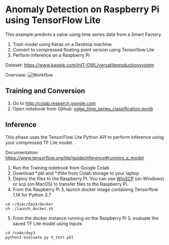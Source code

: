 # Anomaly Detection on Raspberry Pi using TensorFlow Lite

This example predicts a value using time series data from a Smart Factory.

1. Train model using Keras on a Desktop machine
2. Convert to compressed floating point version using Tensorflow Lite
3. Perform Inference on a Raspberry Pi

Dataset: https://www.kaggle.com/inIT-OWL/versatileproductionsystem

Overview:
![Workflow](https://www.tensorflow.org/lite/images/convert/workflow.svg)

## Training and Conversion
1. Go to http://colab.research.google.com
2. Open notebook from Github: [edge_time_series_classification.ipynb](edge_time_series_classification.ipynb)

## Inference
This phase uses the TensorFlow Lite Python API to perform inference using your compressed TF Lite model.

Documentation: https://www.tensorflow.org/lite/guide/inference#running_a_model

1. Run the Training notebook from Google Colab
2. Download *.pkl and *.tflite from Colab storage to your laptop
3. Deploy the files to the Raspberry Pi. You can use [WinSCP](https://winscp.net/eng/download.php) (on Windows) or scp (on MacOS) to transfer files to the Raspberry Pi.
4. From the Raspberry Pi 3, launch docker image containing Tensorflow 1.14 for Python 3.7
```
cd ~/diec/day3/docker
sh ./launch_docker.sh
```
5. From the docker instance running on the Raspberry Pi 3, evaluate the saved TF Lite model using inputs
```
cd /code/day3
python3 evaluate.py X_test.pkl
```
